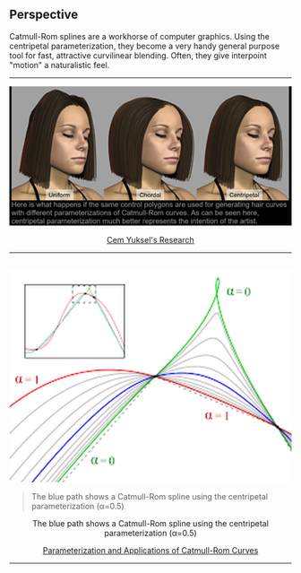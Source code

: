 ## Perspective

Catmull-Rom splines are a workhorse of computer graphics. Using the centripetal parameterization, they become a very handy general purpose tool for fast, attractive curvilinear blending. Often, they give interpoint "motion" a naturalistic feel.

----

![hair](assets/hair.PNG)


  <p align="center"><a href="http://www.cemyuksel.com/research/catmullrom_param">Cem Yuksel's Research</a></p>


----

&nbsp;&nbsp;&nbsp;&nbsp;&nbsp;&nbsp;&nbsp;&nbsp;![CR_Centripetal](assets/CR_Centripetal_larger.png)


> The blue path shows a Catmull-Rom spline using the centripetal parameterization (α=0.5)



<p align="center">The blue path shows a Catmull-Rom spline using the centripetal parameterization (α=0.5)</p>

  <p align="center"><a href="http://www.cemyuksel.com/research/catmullrom_param/catmullrom_cad.pdf">Parameterization and Applications of Catmull-Rom Curves</a></p>


----
